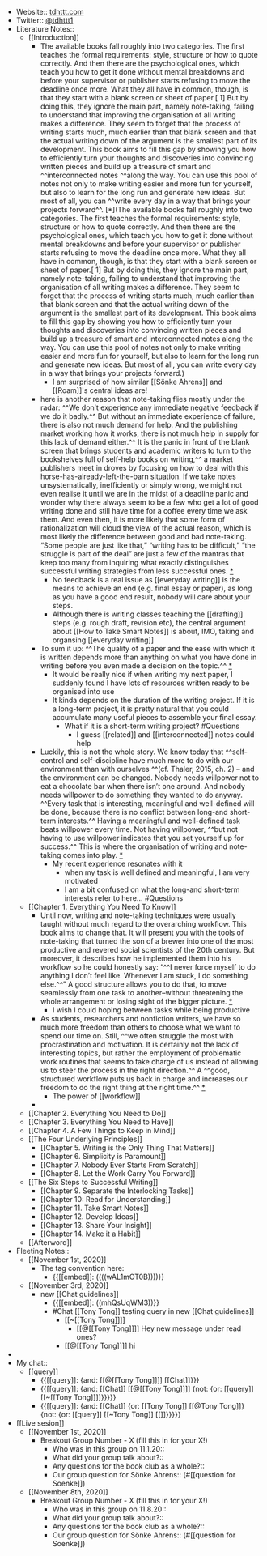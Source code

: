 - Website:: [tdhttt.com](https://tdhttt.com)
- Twitter:: [@tdhttt1](https://twitter.com/tdhttt1)
- Literature Notes::
    - [[Introduction]]
        - The available books fall roughly into two categories. The first teaches the formal requirements: style, structure or how to quote correctly. And then there are the psychological ones, which teach you how to get it done without mental breakdowns and before your supervisor or publisher starts refusing to move the deadline once more. What they all have in common, though, is that they start with a blank screen or sheet of paper.[ 1] But by doing this, they ignore the main part, namely note-taking, failing to understand that improving the organisation of all writing makes a difference. They seem to forget that the process of writing starts much, much earlier than that blank screen and that the actual writing down of the argument is the smallest part of its development. This book aims to fill this gap by showing you how to efficiently turn your thoughts and discoveries into convincing written pieces and build up a treasure of smart and ^^interconnected notes ^^along the way. You can use this pool of notes not only to make writing easier and more fun for yourself, but also to learn for the long run and generate new ideas. But most of all, you can ^^write every day in a way that brings your projects forward^^. [*](The available books fall roughly into two categories. The first teaches the formal requirements: style, structure or how to quote correctly. And then there are the psychological ones, which teach you how to get it done without mental breakdowns and before your supervisor or publisher starts refusing to move the deadline once more. What they all have in common, though, is that they start with a blank screen or sheet of paper.[ 1] But by doing this, they ignore the main part, namely note-taking, failing to understand that improving the organisation of all writing makes a difference. They seem to forget that the process of writing starts much, much earlier than that blank screen and that the actual writing down of the argument is the smallest part of its development. This book aims to fill this gap by showing you how to efficiently turn your thoughts and discoveries into convincing written pieces and build up a treasure of smart and interconnected notes along the way. You can use this pool of notes not only to make writing easier and more fun for yourself, but also to learn for the long run and generate new ideas. But most of all, you can write every day in a way that brings your projects forward.)
            - I am surprised of how similar [[Sönke Ahrens]] and [[Roam]]'s central ideas are!
        - here is another reason that note-taking flies mostly under the radar: ^^We don’t experience any immediate negative feedback if we do it badly.^^ But without an immediate experience of failure, there is also not much demand for help. And the publishing market working how it works, there is not much help in supply for this lack of demand either.^^ It is the panic in front of the blank screen that brings students and academic writers to turn to the bookshelves full of self-help books on writing,^^ a market publishers meet in droves by focusing on how to deal with this horse-has-already-left-the-barn situation. If we take notes unsystematically, inefficiently or simply wrong, we might not even realise it until we are in the midst of a deadline panic and wonder why there always seem to be a few who get a lot of good writing done and still have time for a coffee every time we ask them. And even then, it is more likely that some form of rationalization will cloud the view of the actual reason, which is most likely the difference between good and bad note-taking. “Some people are just like that,” “writing has to be difficult,” “the struggle is part of the deal” are just a few of the mantras that keep too many from inquiring what exactly distinguishes successful writing strategies from less successful ones.  [*](((1NqxVWlvh)))
            - No feedback is a real issue as [[everyday writing]] is the means to achieve an end (e.g. final essay or paper), as long as you have a good end result, nobody will care about your steps.
            - Although there is writing classes teaching the [[drafting]] steps (e.g. rough draft, revision etc), the central argument about [[How to Take Smart Notes]] is about, IMO, taking and organsing [[everyday writing]] 
        - To sum it up: ^^The quality of a paper and the ease with which it is written depends more than anything on what you have done in writing before you even made a decision on the topic.^^ [*](((-AeNlDTdF)))
            - It would be really nice if when writing my next paper, I suddenly found I have lots of resources written ready to be organised into use
            - It kinda depends on the duration of the writing project. If it is a long-term project, it is pretty natural that you could accumulate many useful pieces to assemble your final essay. 
                - What if it is a short-term writing project? #Questions
                    - I guess [[related]] and [[interconnected]] notes could help
        - Luckily, this is not the whole story. We know today that ^^self-control and self-discipline have much more to do with our environment than with ourselves ^^(cf. Thaler, 2015, ch. 2) – and the environment can be changed. Nobody needs willpower not to eat a chocolate bar when there isn’t one around. And nobody needs willpower to do something they wanted to do anyway. ^^Every task that is interesting, meaningful and well-defined will be done, because there is no conflict between long-and short-term interests.^^ Having a meaningful and well-defined task beats willpower every time. Not having willpower, ^^but not having to use willpower indicates that you set yourself up for success.^^ This is where the organisation of writing and note-taking comes into play. [*](((tIetkYe5Q)))
            - My recent experience resonates with it
                - when my task is well defined and meaningful, I am very motivated
                - I am a bit confused on what the long-and short-term interests refer to here... #Questions
    - [[Chapter 1. Everything You Need To Know]]
        - Until now, writing and note-taking techniques were usually taught without much regard to the overarching workflow. This book aims to change that. It will present you with the tools of note-taking that turned the son of a brewer into one of the most productive and revered social scientists of the 20th century. But moreover, it describes how he implemented them into his workflow so he could honestly say: “^^I never force myself to do anything I don’t feel like. Whenever I am stuck, I do something else.^^” A good structure allows you to do that, to move seamlessly from one task to another–without threatening the whole arrangement or losing sight of the bigger picture. [*](((59-bYYcu-)))
            - I wish I could hoping between tasks while being productive
        - As students, researchers and nonfiction writers, we have so much more freedom than others to choose what we want to spend our time on. Still, ^^we often struggle the most with procrastination and motivation. It is certainly not the lack of interesting topics, but rather the employment of problematic work routines that seems to take charge of us instead of allowing us to steer the process in the right direction.^^ A ^^good, structured workflow puts us back in charge and increases our freedom to do the right thing at the right time.^^ [*](((lz_jy3Uyg)))
            - The power of [[workflow]]
        - 
    - [[Chapter 2. Everything You Need to Do]]
    - [[Chapter 3. Everything You Need to Have]]
    - [[Chapter 4. A Few Things to Keep in Mind]]
    - [[The Four Underlying Principles]]
        - [[Chapter 5. Writing is the Only Thing That Matters]]
        - [[Chapter 6. Simplicity is Paramount]]
        - [[Chapter 7. Nobody Ever Starts From Scratch]]
        - [[Chapter 8. Let the Work Carry You Forward]]
    - [[The Six Steps to Successful Writing]]
        - [[Chapter 9. Separate the Interlocking Tasks]]
        - [[Chapter 10: Read for Understanding]]
        - [[Chapter 11. Take Smart Notes]]
        - [[Chapter 12. Develop Ideas]]  
        - [[Chapter 13. Share Your Insight]]
        - [[Chapter 14. Make it a Habit]]
    - [[Afterword]]
- Fleeting Notes:: 
    - [[November 1st, 2020]]
        - The tag convention here:
            - {{[[embed]]: ((((wAL1mOT0B))))}}
    - [[November 3rd, 2020]]
        - new [[Chat guidelines]]
            - {{[[embed]]: ((mhQsUqWM3))}}
            - #Chat [[Tony Tong]] testing query in new [[Chat guidelines]]
                - [[~[[Tony Tong]]]]
                    - [[@[[Tony Tong]]]] Hey new message under read ones?
                - [[@[[Tony Tong]]]] hi
- 
- My chat::
    - [[query]]
        - {{[[query]]: {and: [[@[[Tony Tong]]]] [[Chat]]}}}
        - {{[[query]]: {and: [[Chat]] [[@[[Tony Tong]]]] {not: {or: [[query]] [[~[[Tony Tong]]]]}}}}}
        - {{[[query]]: {and: [[Chat]] {or: [[Tony Tong]] [[@Tony Tong]]} {not: {or: [[query]] [[~Tony Tong]] [[]]}}}}}
- [[Live sesion]]
    - [[November 1st, 2020]]
        - Breakout Group Number - X
(fill this in for your X!)
            - Who was in this group on 11.1.20::
            - What did your group talk about?::
            - Any questions for the book club as a whole?::
            - Our group question for Sönke Ahrens::
(#[[question for Soenke]])
    - [[November 8th, 2020]]
        - Breakout Group Number - X
(fill this in for your X!)
            - Who was in this group on 11.8.20::
            - What did your group talk about?::
            - Any questions for the book club as a whole?::
            - Our group question for Sönke Ahrens::
(#[[question for Soenke]])
